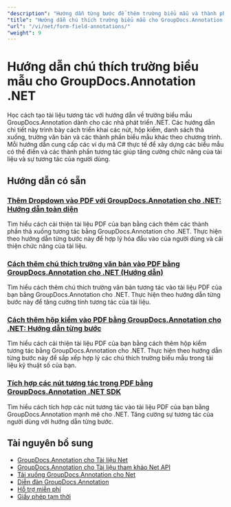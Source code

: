 ```yaml
---
"description": "Hướng dẫn từng bước để thêm trường biểu mẫu và thành phần tương tác vào tài liệu bằng GroupDocs.Annotation cho .NET."
"title": "Hướng dẫn chú thích trường biểu mẫu cho GroupDocs.Annotation .NET"
"url": "/vi/net/form-field-annotations/"
"weight": 9
---
```


# Hướng dẫn chú thích trường biểu mẫu cho GroupDocs.Annotation .NET

Học cách tạo tài liệu tương tác với hướng dẫn về trường biểu mẫu GroupDocs.Annotation dành cho các nhà phát triển .NET. Các hướng dẫn chi tiết này trình bày cách triển khai các nút, hộp kiểm, danh sách thả xuống, trường văn bản và các thành phần biểu mẫu khác theo chương trình. Mỗi hướng dẫn cung cấp các ví dụ mã C# thực tế để xây dựng các biểu mẫu có thể điền và các thành phần tương tác giúp tăng cường chức năng của tài liệu và sự tương tác của người dùng.

## Hướng dẫn có sẵn

### [Thêm Dropdown vào PDF với GroupDocs.Annotation cho .NET: Hướng dẫn toàn diện](./add-dropdown-pdf-groupdocs-annotation-net/)
Tìm hiểu cách cải thiện tài liệu PDF của bạn bằng cách thêm các thành phần thả xuống tương tác bằng GroupDocs.Annotation cho .NET. Thực hiện theo hướng dẫn từng bước này để hợp lý hóa đầu vào của người dùng và cải thiện chức năng của tài liệu.

### [Cách thêm chú thích trường văn bản vào PDF bằng GroupDocs.Annotation cho .NET (Hướng dẫn)](./add-text-field-annotations-pdf-groupdocs-net/)
Tìm hiểu cách thêm chú thích trường văn bản tương tác vào tài liệu PDF của bạn bằng GroupDocs.Annotation cho .NET. Thực hiện theo hướng dẫn từng bước này để tăng cường tính tương tác của tài liệu.

### [Cách thêm hộp kiểm vào PDF bằng GroupDocs.Annotation cho .NET: Hướng dẫn từng bước](./add-checkbox-pdf-groupdocs-annotation-net/)
Tìm hiểu cách cải thiện tài liệu PDF của bạn bằng cách thêm hộp kiểm tương tác bằng GroupDocs.Annotation cho .NET. Thực hiện theo hướng dẫn từng bước này để sắp xếp hợp lý các chú thích trường biểu mẫu trong tài liệu kỹ thuật số của bạn.

### [Tích hợp các nút tương tác trong PDF bằng GroupDocs.Annotation .NET SDK](./master-pdf-button-integration-groupdocs-annotation-net/)
Tìm hiểu cách tích hợp các nút tương tác vào tài liệu PDF của bạn bằng GroupDocs.Annotation mạnh mẽ cho .NET. Tăng cường sự tương tác của người dùng với hướng dẫn từng bước.

## Tài nguyên bổ sung

- [GroupDocs.Annotation cho Tài liệu Net](https://docs.groupdocs.com/annotation/net/)
- [GroupDocs.Annotation cho Tài liệu tham khảo Net API](https://reference.groupdocs.com/annotation/net/)
- [Tải xuống GroupDocs.Annotation cho Net](https://releases.groupdocs.com/annotation/net/)
- [Diễn đàn GroupDocs.Annotation](https://forum.groupdocs.com/c/annotation)
- [Hỗ trợ miễn phí](https://forum.groupdocs.com/)
- [Giấy phép tạm thời](https://purchase.groupdocs.com/temporary-license/)